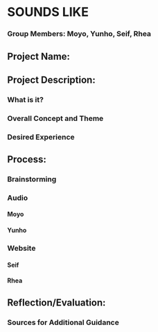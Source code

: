 # SOUNDS LIKE

### Group Members: Moyo, Yunho, Seif, Rhea
## Project Name: 

## Project Description: 
### What is it?

### Overall Concept and Theme

### Desired Experience

## Process: 

### Brainstorming


### Audio
#### Moyo


#### Yunho


### Website
#### Seif


#### Rhea




## Reflection/Evaluation: 



### Sources for Additional Guidance



